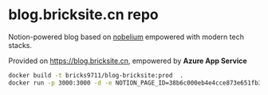 # blog.bricksite.cn repo

Notion-powered blog based on [nobelium](https://github.com/craigary/nobelium) empowered with modern tech stacks.

Provided on https://blog.bricksite.cn, empowered by **Azure App Service**

```bash
docker build -t bricks9711/blog-bricksite:prod  .
docker run -p 3000:3000 -d -e NOTION_PAGE_ID=38b6c000eb4e4cce873e651fb3c80204 -e NOTION_ACCESS_TOKEN=v02%3Auser_token_or_cookies%3A3iGoWWX2D5De2Ns-5Vo75MPKHYx6tK57NWl1PI7eRgw6Xxec6I9UjPJFvDORx4_qIkIVttXU2v4p6eqco89BjaDhBnmcYHgvfT94ZrD7X9Z4Q16CdCV4oJLtG8xUnRpWIN1d bricks9711/blog-bricksite:prod 
```